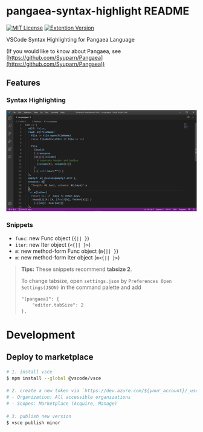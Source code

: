 # pangaea-syntax-highlight README

[![MIT License](https://img.shields.io/badge/license-MIT-blue.svg?style=flat)](LICENSE)
[![Extention Version](https://img.shields.io/badge/version-0.2.0-green.svg)](https://marketplace.visualstudio.com/items?itemName=Syuparn.pangaea-syntax-highlight)

VSCode Syntax Highlighting for Pangaea Language

(If you would like to know about Pangaea, see [https://github.com/Syuparn/Pangaea](https://github.com/Syuparn/Pangaea))

## Features

### Syntax Highlighting

![highlighting](images/highlighting.png)

### Snippets

- `func`: new Func object (`{|| }`)
- `iter`: new Iter object (`<{|| }>`)
- `m`: new method-form Func object (`m{|| }`)
- `m`: new method-form Iter object (`m<{|| }>`)

> **Tips:** These snippets recommend **tabsize 2**.
> 
> To change tabsize, open `settings.json` by `Preferences Open Settings(JSON)`
> in the command palette and add
> 
> ```
> "[pangaea]": {
>     "editor.tabSize": 2
> }, 
> ```

# Development
## Deploy to marketplace

```bash
# 1. install vsce
$ npm install --global @vscode/vsce

# 2. create a new token via `https://dev.azure.com/${your_account}/_usersSettings/tokens`
# - Organization: All accessible organizations
# - Scopes: Marketplace (Acquire, Manage)

# 3. publish new version
$ vsce publish minor
```
